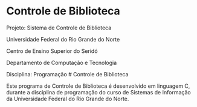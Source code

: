 # Controle de Biblioteca

Projeto: Sistema de Controle de Biblioteca

Universidade Federal do Rio Grande do Norte

Centro de Ensino Superior do Seridó

Departamento de Computação e Tecnologia

Disciplina: Programação # Controle de Biblioteca

Este programa de Controle de Biblioteca é desenvolvido em linguagem C, durante a disciplina de programação do curso de Sistemas de Informação da Universidade Federal do Rio Grande do Norte. 
